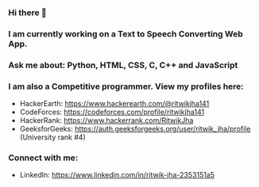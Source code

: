 ### Hi there 👋

### I am currently working on a Text to Speech Converting Web App.
### Ask me about: Python, HTML, CSS, C, C++ and JavaScript 
### I am also a Competitive programmer. View my profiles here:
  * HackerEarth: https://www.hackerearth.com/@ritwikjha141
  * CodeForces: https://codeforces.com/profile/ritwikjha141
  * HackerRank: https://www.hackerrank.com/RitwikJha
  * GeeksforGeeks: https://auth.geeksforgeeks.org/user/ritwik_jha/profile   (University rank #4)
  
### Connect with me:
   * LinkedIn: https://www.linkedin.com/in/ritwik-jha-2353151a5

  

<!--
**ritwik15416/ritwik15416** is a ✨ _special_ ✨ repository because its `README.md` (this file) appears on your GitHub profile.

Here are some ideas to get you started:

- 🔭 I’m currently working on ...
- 🌱 I’m currently learning ...
- 👯 I’m looking to collaborate on ...
- 🤔 I’m looking for help with ...
- 💬 Ask me about ...
- 📫 How to reach me: ...
- 😄 Pronouns: ...
- ⚡ Fun fact: ...
-->
